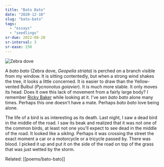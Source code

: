 ```yaml
---
title: "Bato Bato"
date: "2020-12-10"
slug: "bato-bato"
tags:
  - "essays"
  - "seedlings"
sr-due: 2022-08-20
sr-interval: 3
sr-ease: 250
---
```


![Zebra dove](Bato-bato.jpg)

A _bato bato_ (Zebra dove, _Geopelia striata_) is perched on a branch visible from my window. It is sitting contentedly, but when a strong wind shakes the tree, it looks a little concerned. It is easier to draw than the Yellow-vented Bulbul (_Pycnonotus goiavier_). It is much more stable. It only moves its head. Does it owe this lack of movement from a fairly large body? I remember [Ricky Baker](https://www.youtube.com/watch?v=dPaU4Gymt3E) while looking at it. I've sen _bato bato_ alone many times. Perhaps this one doesn't have a mate. Perhaps _bato bato_ love being alone.

The life of a bird is as interesting as its death. Last night, I saw a dead bird in the middle of the road. I saw its beak and realized that it was not one of the common birds, at least not one you'll expect to see dead in the middle of the road. It looked like a _sikling_. Perhaps it was crossing the street the exact moment a car or a motorcycle or a tricycle passed by. There was blood. I picked it up and put it on the side of the road on top of the grass that was just wetted by the storm.

Related: [[poems/bato-bato]]